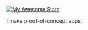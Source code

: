 [![My Awesome Stats](https://awesome-github-stats.azurewebsites.net/user-stats/StormTersteeg?cardType=level&theme=github-dark&preferLogin=false)](https://git.io/awesome-stats-card)

I make proof-of-concept apps.
